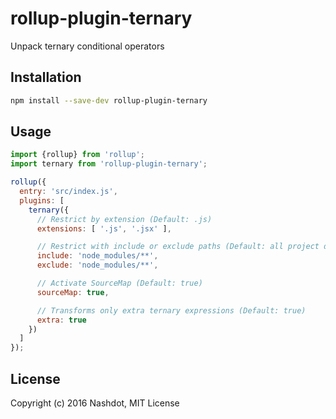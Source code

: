 # rollup-plugin-ternary

Unpack ternary conditional operators

## Installation

```bash
npm install --save-dev rollup-plugin-ternary
```

## Usage
```js
import {rollup} from 'rollup';
import ternary from 'rollup-plugin-ternary';

rollup({
  entry: 'src/index.js',
  plugins: [
    ternary({
      // Restrict by extension (Default: .js)
      extensions: [ '.js', '.jsx' ],

      // Restrict with include or exclude paths (Default: all project directories)
      include: 'node_modules/**',
      exclude: 'node_modules/**',

      // Activate SourceMap (Default: true)
      sourceMap: true,

      // Transforms only extra ternary expressions (Default: true)
      extra: true
    })
  ]
});
```

## License

Copyright (c) 2016 Nashdot, MIT License
